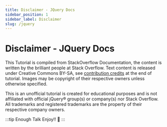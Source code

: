```yaml
---
title: Disclaimer - JQuery Docs
sidebar_position: 1
sidebar_label: Disclaimer
slug: /jquery
---
```


# Disclaimer - JQuery Docs

This Tutorial is compiled from StackOverflow Documentation, the content is written by the brilliant people at Stack Overflow. Text content is released under Creative Commons BY-SA, see [contribution credits](./contributors) at the end of tutorial. Images may be copyright of their respective owners unless otherwise specified.

This is an unofficial tutorial is created for educational purposes and is not affiliated with official jQuery® group(s) or company(s) nor Stack Overflow. All trademarks and registered trademarks are the property of their respective company owners.

:::tip Enough Talk
Enjoy!! 🥳
:::
